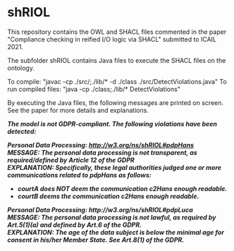 # shRIOL
This repository contains the OWL and SHACL files commented in the paper "Compliance checking in reified I/O logic via SHACL" submitted to ICAIL 2021.

The subfolder shRIOL contains Java files to execute the SHACL files on the ontology.

To compile: "javac -cp ./src/;./lib/* -d ./class ./src/DetectViolations.java"
To run compiled files: "java -cp ./class;./lib/* DetectViolations"

By executing the Java files, the following messages are printed on screen. See the paper for more details and explanations.

<b><i>
The model is not GDPR-compliant. The following violations have been detected:

Personal Data Processing: http://w3.org/ns/shRIOL#pdpHans<br>
MESSAGE: The personal data processing is not transparent, as required/defined by Article 12 of the GDPR<br>
EXPLANATION: Specifically, these legal authorities judged one or more communications related to pdpHans as follows:
<ul>
	<li>courtA does NOT deem the communication c2Hans enough readable.</li>
	<li>courtB deems the communication c2Hans enough readable.</li>
</ul>
Personal Data Processing: http://w3.org/ns/shRIOL#pdpLuca<br>
MESSAGE: The personal data processing is not lawful, as required by Art.5(1)(a) and defined by Art.6 of the GDPR.<br>
EXPLANATION: The age of the data subject is below the minimal age for consent in his/her Member State. See Art.8(1) of the GDPR.
</i></b>
